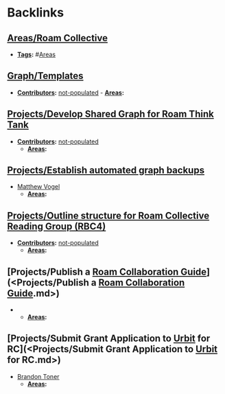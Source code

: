 
# Backlinks
## [Areas/Roam Collective](<Areas/Roam Collective.md>)
- **[Tags](<Tags.md>):** #[Areas](<Areas.md>)

## [Graph/Templates](<Graph/Templates.md>)
- **[Contributors](<Contributors.md>):** [not-populated](<not-populated.md>)
                - **[Areas](<Areas.md>):**

## [Projects/Develop Shared Graph for Roam Think Tank](<Projects/Develop Shared Graph for Roam Think Tank.md>)
- **[Contributors](<Contributors.md>):** [not-populated](<not-populated.md>)
    - **[Areas](<Areas.md>):**

## [Projects/Establish automated graph backups](<Projects/Establish automated graph backups.md>)
- [Matthew Vogel](<Matthew Vogel.md>)
    - **[Areas](<Areas.md>):**

## [Projects/Outline structure for Roam Collective Reading Group (RBC4)](<Projects/Outline structure for Roam Collective Reading Group (RBC4).md>)
- **[Contributors](<Contributors.md>):** [not-populated](<not-populated.md>)
    - **[Areas](<Areas.md>):**

## [Projects/Publish a [Roam Collaboration Guide](<Roam Collaboration Guide.md>)](<Projects/Publish a [Roam Collaboration Guide](<Roam Collaboration Guide.md>).md>)
- 
    - **[Areas](<Areas.md>):**

## [Projects/Submit Grant Application to [Urbit](<Urbit.md>) for RC](<Projects/Submit Grant Application to [Urbit](<Urbit.md>) for RC.md>)
- [Brandon Toner](<Brandon Toner.md>)
    - **[Areas](<Areas.md>):**

